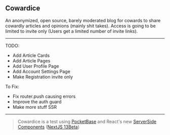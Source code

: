 ## Cowardice
An anonymized, open source, barely moderated blog for cowards to share cowardly articles and opinions (mainly shit takes).
Access is going to be limited to invite only (Users get a limited number of invite links).
___
TODO:

 - Add Article Cards
 - Add Article Pages
 - Add User Profile Page
 - Add Account Settings Page
 - Make Registration invite only

To Fix:
 - Fix router.push causing errors
 - Improve the auth guard
 - Make more stuff SSR
___

> Cowardice is a test using [PocketBase](pocketbase.io) and React's new [ServerSide Components](https://nextjs.org/docs/advanced-features/react-18/server-components) ([NextJS 13Beta](https://beta.nextjs.org/docs/getting-started))
